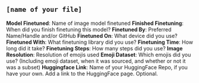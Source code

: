 ## `[name of your file]`

**Model Finetuned**: Name of image model finetuned
**Finished Finetuning**: When did you finish finetuning this model?
**Finetuned By**: Preferred Name/Handle and/or GitHub
**Finetuned On**: What device did you use?
**Finetuned With**: What finetuning library did you use?
**Finetuning Time**: How long did it take?
**Finetuning Steps**: How many steps did you use?
**Image Resolution**: Resolution of emojis used
**Emoji Dataset**: Which emojis did you use? (Including emoji dataset, when it was sourced, and whether or not it was a subset)
**Huggingface Link**: Name of your HuggingFace Repo, if you have your own. Add a link to the HuggingFace page. Optional.
